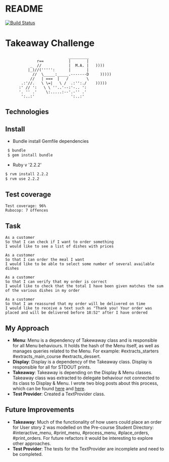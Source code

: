 # README

[![Build Status](https://travis-ci.org/charlottebrf/takeaway-challenge.svg?branch=master)](https://travis-ci.org/charlottebrf/takeaway-challenge)

Takeaway Challenge
==================
```
                            _________
              r==           |       |
           _  //            |  M.A. |   ))))
          |_)//(''''':      |       |
            //  \_____:_____.-------D     )))))
           //   | ===  |   /        \
       .:'//.   \ \=|   \ /  .:'':./    )))))
      :' // ':   \ \ ''..'--:'-.. ':
      '. '' .'    \:.....:--'.-'' .'
       ':..:'                ':..:'

 ```

Technologies
-----

## Install

* Bundle install Gemfile dependencies

```bash
 $ bundle
 $ gem install bundle

```

* Ruby v '2.2.2'

```bash
$ rvm install 2.2.2
$ rvm use 2.2.2

```
Test coverage
-----
```
Test coverage: 96%
Rubocop: 7 offences
```

Task
-----

```
As a customer
So that I can check if I want to order something
I would like to see a list of dishes with prices

As a customer
So that I can order the meal I want
I would like to be able to select some number of several available dishes

As a customer
So that I can verify that my order is correct
I would like to check that the total I have been given matches the sum of the various dishes in my order

As a customer
So that I am reassured that my order will be delivered on time
I would like to receive a text such as "Thank you! Your order was placed and will be delivered before 18:52" after I have ordered
```

My Approach
-----
- **Menu**: Menu is a dependency of Takewaway class and is responsible for all Menu behaviours. It holds the hash of the Menu itself, as well as manages queries related to the Menu. For example: #extracts_starters #extracts_main_course #extracts_dessert.
- **Display**: Display is a dependency of the Takeaway class. Display is responsible for all for STDOUT prints.
- **Takeaway**: Takeaway is depending on the Display & Menu classes. Takeaway class was extracted to delegate behaviour not connected to its class to Display & Menu. I wrote two blog posts about this process, which can be found [here](https://medium.com/@charlottebrf/makers-academy-day-13-4e011debdbb) and [here](https://medium.com/@charlottebrf/makers-academy-day-18-cbbcb741eac).
- **Test Provider**: Created a TextProvider class.


Future Improvements
-----
- **Takeaway**: Much of the functionality of how users could place an order for User story 2 was modelled on the Pre-course Student Directory: #interactive_menu, #print_menu, #process_menu, #place_orders, #print_orders. For future refactors it would be interesting to explore other approaches.
- **Test Provider**: The tests for the TextProvider are incomplete and need to be completed.

